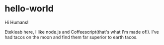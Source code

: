 # hello-world
Hi Humans!

Etekleab here, I like node.js and Coffeescript(that's what I'm made of!).
I've had tacos on the moon and find them far superior to earth tacos.
